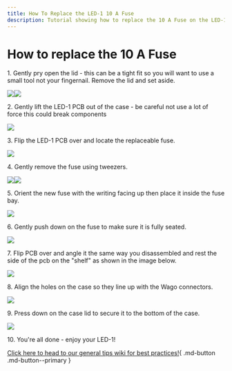 ```yaml
---
title: How To Replace the LED-1 10 A Fuse
description: Tutorial showing how to replace the 10 A Fuse on the LED-1.
---
```

# How to replace the 10 A Fuse

1\. Gently pry open the lid - this can be a tight fit so you will want to use a small tool not your fingernail. Remove the lid and set aside.

![](assets/led-1-pry-open-lid.jpg)![](assets/led-1-case-with-lid-off.jpg)

2\. Gently lift the LED-1 PCB out of the case - be careful not use a lot of force this could break components

![](assets/led-1-lift-out-of-case.jpg)

3\. Flip the LED-1 PCB over and locate the replaceable fuse.

![](assets/led-1-pcb-back-point-to-fuse.jpg)

4\. Gently remove the fuse using tweezers.

![](assets/led-1-remove-fuse-1.jpg)![](assets/led-1-remove-fuse-2.jpg)

5\. Orient the new fuse with the writing facing up then place it inside the fuse bay.

![](assets/led-1-place-new-fuse-1.jpg)

6\. Gently push down on the fuse to make sure it is fully seated.

![](assets/led-1-place-new-fuse-2.jpg)

7\. Flip PCB over and angle it the same way you disassembled and rest the side of the pcb on the "shelf" as shown in the image below.

![](assets/led-1-angle-back-in-case.jpg)

8\. Align the holes on the case so they line up with the Wago connectors.

![](assets/led-1-align-case-lid.jpg)

9\. Press down on the case lid to secure it to the bottom of the case.

![](assets/led-1-secure-lid-to-case.jpg)

10\. You're all done - enjoy your LED-1!

[Click here to head to our general tips wiki for best practices!](https://wiki.apolloautomation.com/products/led1/setup/led1-general-tips/){   .md-button .md-button--primary }